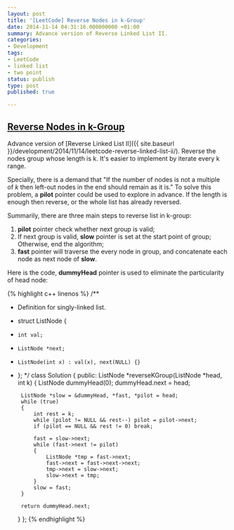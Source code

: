 ```yaml
---
layout: post
title: '[LeetCode] Reverse Nodes in k-Group'
date: 2014-11-14 04:31:16.000000000 +01:00
summary: Advance version of Reverse Linked List II.
categories:
- Development
tags:
- LeetCode
- linked list
- two point
status: publish
type: post
published: true

---
```

## [Reverse Nodes in k-Group](https://oj.leetcode.com/problems/reverse-nodes-in-k-group/)

Advance version of [Reverse Linked List II]({{ site.baseurl }}/development/2014/11/14/leetcode-reverse-linked-list-ii/). Reverse the nodes group whose length is k. It's easier to implement by iterate every k range.

Specially, there is a demand that "If the number of nodes is not a multiple of _k_ then left-out nodes in the end should remain as it is." To solve this problem, a **pilot** pointer could be used to explore in advance. If the length is enough then reverse, or the whole list has already reversed.

Summarily, there are three main steps to reverse list in k-group:

1.  **pilot** pointer check whether next group is valid;
2.  If next group is valid, **slow** pointer is set at the start point of group; Otherwise, end the algorithm;
3.  **fast** pointer will traverse the every node in group, and concatenate each node as next node of **slow**.

Here is the code, **dummyHead** pointer is used to eliminate the particularity of head node:

{% highlight c++ linenos %}
/**
 * Definition for singly-linked list.
 * struct ListNode {
 *     int val;
 *     ListNode *next;
 *     ListNode(int x) : val(x), next(NULL) {}
 * };
 */
class Solution {
public:
    ListNode *reverseKGroup(ListNode *head, int k) {
        ListNode dummyHead(0);
        dummyHead.next = head;
        
        ListNode *slow = &dummyHead, *fast, *pilot = head;
        while (true)
        {
            int rest = k;
            while (pilot != NULL && rest--) pilot = pilot->next;
            if (pilot == NULL && rest != 0) break;

            fast = slow->next;
            while (fast->next != pilot)
            {
                ListNode *tmp = fast->next;
                fast->next = fast->next->next;
                tmp->next = slow->next;
                slow->next = tmp;
            }
            slow = fast;
        }

        return dummyHead.next;
    }
};
{% endhighlight %}